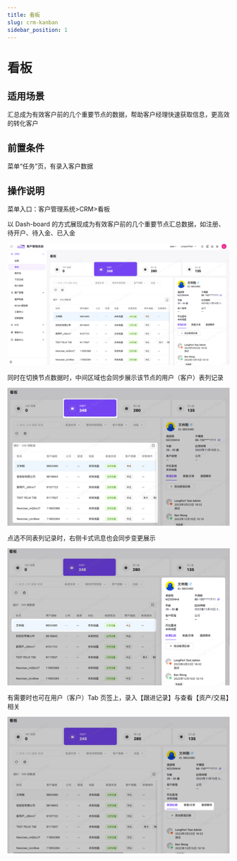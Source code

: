 ```yaml
---
title: 看板
slug: crm-kanban
sidebar_position: 1
---
```



# 看板

## 适用场景

汇总成为有效客户前的几个重要节点的数据，帮助客户经理快速获取信息，更高效的转化客户

## 前置条件

菜单“任务”页，有录入客户数据

## 操作说明

菜单入口：客户管理系统>CRM>看板

以 Dash-board 的方式展现成为有效客户前的几个重要节点汇总数据，如注册、待开户、待入金、已入金

<img src="./assets/JIv8bUfeyoOY4wxowaAcMNv5nMg.png"/>

同时在切换节点数据时，中间区域也会同步展示该节点的用户（客户）表列记录

<img src="./assets/GpAhbjznPoHbElxbs2AcoEqOnJd.png"/>

点选不同表列记录时，右侧卡式讯息也会同步变更展示

<img src="./assets/B8xwboBqnob60RxFLWdczVLZnoh.png"/>

有需要时也可在用户（客户）Tab 页签上，录入【跟进记录】与查看【资产/交易】相关

<img src="./assets/Ibrpb3oKGo2wUSxD1IfcRvotndz.png"/>

